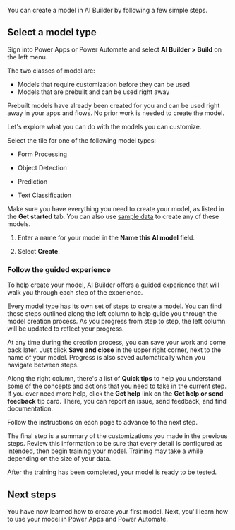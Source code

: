 You can create a model in AI Builder by following a few simple steps.

## Select a model type

Sign into Power Apps or Power Automate and select **AI Builder > Build** on the left menu.

The two classes of model are:

- Models that require customization before they can be used
- Models that are prebuilt and can be used right away

Prebuilt models have already been created for you and can be used right
away in your apps and flows. No prior work is needed to create the
model.

Let's explore what you can do with the models you can customize.

Select the tile for one of the following model types:

-   Form Processing

-   Object Detection

-   Prediction

-   Text Classification

Make sure you have everything you need to create your model, as listed
in the **Get started** tab. You can also use [sample
data](https://docs.microsoft.com/ai-builder/samples) to create any
of these models.

1. Enter a name for your model in the **Name this AI model** field.

2. Select **Create**.

### Follow the guided experience

To help create your model, AI Builder offers a guided experience that will walk
you through each step of the experience.

Every model type has its own set of steps to create a model. You can
find these steps outlined along the left column to help guide you
through the model creation process. As you progress from step to step,
the left column will be updated to reflect your progress.

At any time during the creation process, you can save your work and come
back later. Just click **Save and close** in the upper right corner, next to
the name of your model. Progress is also saved automatically when you
navigate between steps.

Along the right column, there's a list of **Quick tips** to help you
understand some of the concepts and actions that you need to take in the
current step. If you ever need more help, click the **Get help** link on the
**Get help or send feedback** tip card. There, you can report an issue, send
feedback, and find documentation.

Follow the instructions on each page to advance to the next step.

The final step is a summary of the customizations you made in the
previous steps. Review this information to be sure that every detail is
configured as intended, then begin training your model. Training may
take a while depending on the size of your data.

After the training has been completed, your model is ready to be tested.

## Next steps

You have now learned how to create your first model. Next, you'll learn how to use your model in Power Apps and Power Automate.
